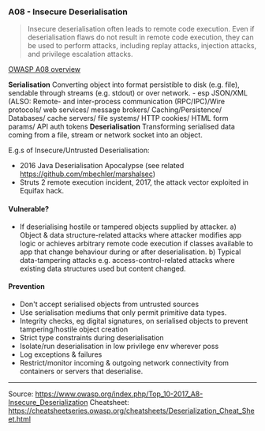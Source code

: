 ### A08 - Insecure Deserialisation
>Insecure deserialisation often leads to remote code execution. Even if deserialisation flaws do not result in remote code execution, they can be used to perform attacks, including replay attacks, injection attacks, and privilege escalation attacks.

[OWASP A08 overview](https://www.owasp.org/index.php/Top_10-2017_A8-Insecure_Deserialization)

**Serialisation**
Converting object into format persistible to disk (e.g. file), sendable through streams (e.g. stdout) or over network. - esp JSON/XML (ALSO: Remote- and inter-process communication (RPC/IPC)/Wire protocols/ web services/ message brokers/ Caching/Persistence/ Databases/ cache servers/ file systems/ HTTP cookies/ HTML form params/ API auth tokens
**Deserialisation**
Transforming serialised data coming from a file, stream or network socket into an object.

E.g.s of Insecure/Untrusted Deserialisation:
- 2016 Java Deserialisation Apocalypse (see related https://github.com/mbechler/marshalsec)
- Struts 2 remote execution incident, 2017, the attack vector exploited in Equifax hack.

#### Vulnerable?
- If deserialising hostile or tampered objects supplied by attacker.
a) Object & data structure-related attacks where attacker modifies app logic or achieves arbitrary remote code execution if classes available to app that change behaviour during or after deserialisation.
b) Typical data-tampering attacks e.g. access-control-related attacks where existing data structures used but content changed.

#### Prevention
- Don't accept serialised objects from untrusted sources
- Use serialisation mediums that only permit primitive data types.
- Integrity checks, eg digital signatures, on serialised objects to prevent tampering/hostile object creation
- Strict type constraints during deserialisation
- Isolate/run deserialisation in low privilege env wherever poss
- Log exceptions & failures
- Restrict/monitor incoming & outgoing network connectivity from containers or servers that deserialise.

___
Source: https://www.owasp.org/index.php/Top_10-2017_A8-Insecure_Deserialization
Cheatsheet: https://cheatsheetseries.owasp.org/cheatsheets/Deserialization_Cheat_Sheet.html
